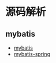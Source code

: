 # 源码解析


## mybatis

- [mybatis]()
- [mybatis-spring](/java/framework/mybatis/sourceCode/mybatis-spring/index.md)
